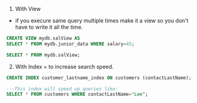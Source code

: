 1. With View
* if you execure same query multiple times make it a view so you don't have to write it all the time.
```sql
CREATE VIEW mydb.salView AS 
SELECT * FROM mydb.junior_data WHERE salary=45;

SELECT * FROM mydb.salView;
```

2. With Index = to increase search speed.
```sql
CREATE INDEX customer_lastname_index ON customers (contactLastName);

---This index will speed up queries like:
SELECT * FROM customers WHERE contactLastName="Lee";
```
